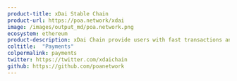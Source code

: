 ```yaml
---
product-title: xDai Stable Chain
product-url: https://poa.network/xdai
image: /images/output_md/poa.network.png
ecosystem: ethereum
product-description: xDai Chain provide users with fast transactions and low gas prices. xDai Stable Chain is Ethereum compatible, so data and assets can be transferred to the Ethereum providing backend safety and  opportunities to scale.
coltitle:  "Payments"
colpermalink: payments
twitter: https://twitter.com/xdaichain
github: https://github.com/poanetwork
---
```

